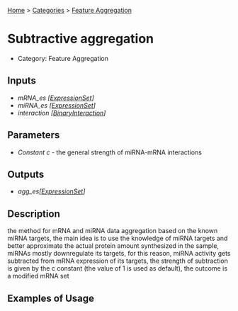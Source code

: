 
[Home](../../../index.html) > [Categories](../../index.html) > [Feature Aggregation](index.html)

# Subtractive aggregation

* Category: Feature Aggregation

## Inputs

* *mRNA_es [[ExpressionSet](../../../data_types.html#expressionset)]*
* *miRNA_es [[ExpressionSet](../../../data_types.html#expressionset)]*
* *interaction [[BinaryInteraction](../../../data_types.html#binaryinteraction)]*

## Parameters

* *Constant c* - the general strength of miRNA-mRNA interactions

## Outputs

* *agg_es[[ExpressionSet](../../../data_types.html#expressionset)]*

## Description

  the method for mRNA and miRNA data aggregation based on the known miRNA targets, the main idea is to use the knowledge of miRNA targets and better approximate the actual protein amount synthesized in the sample, miRNAs mostly downregulate its targets, for this reason, miRNA activity gets subtracted from mRNA expression of its targets, the strength of subtraction is given by the c constant (the value of 1 is used as default), the outcome is a modified mRNA set

## Examples of Usage
        